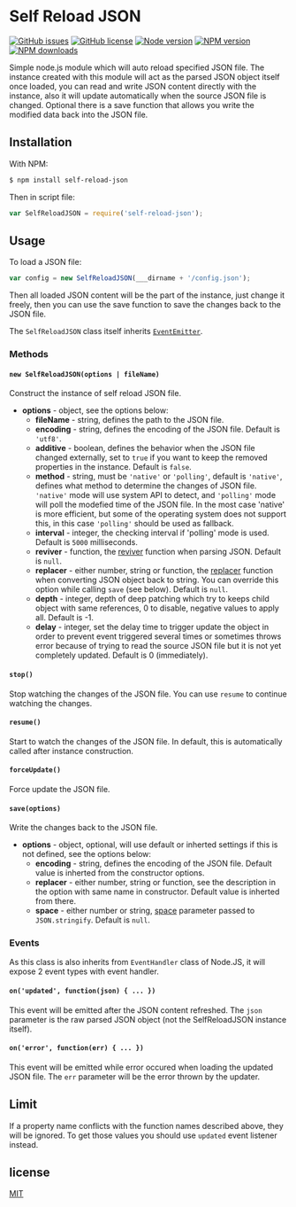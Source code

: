 Self Reload JSON
================
[![GitHub issues](https://img.shields.io/github/issues/JLChnToZ/selfreloadjson.svg)](https://github.com/JLChnToZ/selfreloadjson/issues)
[![GitHub license](https://img.shields.io/badge/license-MIT-blue.svg)](https://github.com/JLChnToZ/selfreloadjson/blob/master/LICENSE)
[![Node version](https://img.shields.io/node/v/selfreloadjson.svg)](https://github.com/JLChnToZ/selfreloadjson/blob/master/package.json)
[![NPM version](https://img.shields.io/npm/v/self-reload-json.svg)](https://www.npmjs.com/package/self-reload-json)
[![NPM downloads](https://img.shields.io/npm/dt/self-reload-json.svg)](https://www.npmjs.com/package/self-reload-json)

Simple node.js module which will auto reload specified JSON file.
The instance created with this module will act as the parsed JSON object itself once loaded, you can read and write JSON content directly with the instance, also it will update automatically when the source JSON file is changed. Optional there is a save function that allows you write the modified data back into the JSON file.

Installation
------------

With NPM:
```sh
$ npm install self-reload-json
```

Then in script file:
```javascript
var SelfReloadJSON = require('self-reload-json');
```

Usage
-----
To load a JSON file:
```javascript
var config = new SelfReloadJSON(___dirname + '/config.json');
```
Then all loaded JSON content will be the part of the instance, just change it freely, then you can use the save function to save the changes back to the JSON file.

The `SelfReloadJSON` class itself inherits [`EventEmitter`](https://nodejs.org/api/events.html#events_class_eventemitter).

### Methods
#### `new SelfReloadJSON(options | fileName)`
Construct the instance of self reload JSON file.
- **options** - object, see the options below:
  - **fileName** - string, defines the path to the JSON file.
  - **encoding** - string, defines the encoding of the JSON file. Default is `'utf8'`.
  - **additive** - boolean, defines the behavior when the JSON file changed externally, set to `true` if you want to keep the removed properties in the instance. Default is `false`.
  - **method** - string, must be `'native'` or `'polling'`, default is `'native'`, defines what method to determine the changes of JSON file. `'native'` mode will use system API to detect, and `'polling'` mode will poll the modefied time of the JSON file. In the most case 'native' is more efficient, but some of the operating system does not support this, in this case `'polling'` should be used as fallback.
  - **interval** - integer, the checking interval if 'polling' mode is used. Default is `5000` milliseconds.
  - **reviver** - function, the [reviver](https://developer.mozilla.org/en-US/docs/Web/JavaScript/Reference/Global_Objects/JSON/parse#Using_the_reviver_parameter) function when parsing JSON. Default is `null`.
  - **replacer** - either number, string or function, the [replacer](https://developer.mozilla.org/en-US/docs/Web/JavaScript/Reference/Global_Objects/JSON/stringify#The_replacer_parameter) function when converting JSON object back to string. You can override this option while calling `save` (see below). Default is `null`.
  - **depth** - integer, depth of deep patching which try to keeps child object with same references, 0 to disable, negative values to apply all. Default is -1.
  - **delay** - integer, set the delay time to trigger update the object in order to prevent event triggered several times or sometimes throws error because of trying to read the source JSON file but it is not yet completely updated. Default is 0 (immediately).

#### `stop()`
Stop watching the changes of the JSON file. You can use `resume` to continue watching the changes.

#### `resume()`
Start to watch the changes of the JSON file. In default, this is automatically called after instance construction.

#### `forceUpdate()`
Force update the JSON file.

#### `save(options)`
Write the changes back to the JSON file.
- **options** - object, optional, will use default or inherted settings if this is not defined, see the options below:
  - **encoding** - string, defines the encoding of the JSON file. Default value is inherted from the constructor options.
  - **replacer** - either number, string or function, see the description in the option with same name in constructor. Default value is inherted from there.
  - **space** - either number or string, [space](https://developer.mozilla.org/en-US/docs/Web/JavaScript/Reference/Global_Objects/JSON/stringify#The_space_argument) parameter passed to `JSON.stringify`. Default is `null`.

### Events
As this class is also inherits from `EventHandler` class of Node.JS, it will expose 2 event types with event handler.

#### `on('updated', function(json) { ... })`
This event will be emitted after the JSON content refreshed. The `json` parameter is the raw parsed JSON object (not the SelfReloadJSON instance itself).

#### `on('error', function(err) { ... })`
This event will be emitted while error occured when loading the updated JSON file. The `err` parameter will be the error thrown by the updater.

Limit
-----
If a property name conflicts with the function names described above, they will be ignored. To get those values you should use `updated` event listener instead.

license
-------
[MIT](LICENSE)
